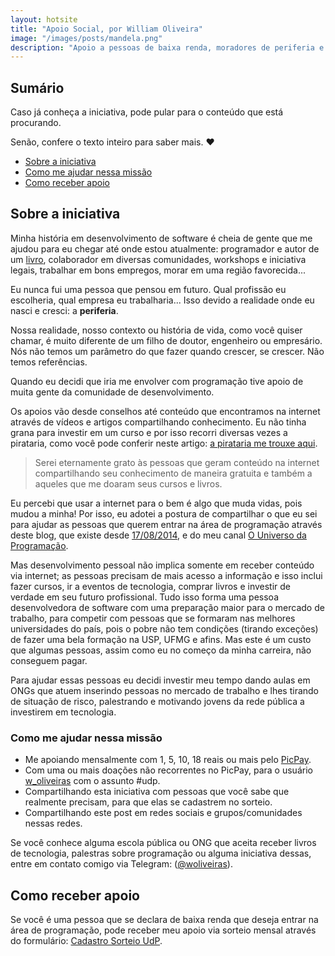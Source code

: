 ```yaml
---
layout: hotsite
title: "Apoio Social, por William Oliveira"
image: "/images/posts/mandela.png"
description: "Apoio a pessoas de baixa renda, moradores de periferia e jovens em situação de risco que desejam entrar na área de programação"
---
```


## Sumário

Caso já conheça a iniciativa, pode pular para o conteúdo que está procurando.

Senão, confere o texto inteiro para saber mais. :heart:

- [Sobre a iniciativa](#sobre-a-iniciativa)
- [Como me ajudar nessa missão](#como-me-ajudar-nessa-missão)
- [Como receber apoio](#como-receber-apoio)

## Sobre a iniciativa
    
Minha história em desenvolvimento de software é cheia de gente que me ajudou para eu chegar até onde estou atualmente: programador e autor de um [livro](https://www.casadocodigo.com.br/products/livro-universo-programacao), colaborador em diversas comunidades, workshops e iniciativa legais, trabalhar em bons empregos, morar em uma região favorecida...

Eu nunca fui uma pessoa que pensou em futuro. Qual profissão eu escolheria, qual empresa eu trabalharia... Isso devido a realidade onde eu nasci e cresci: a **periferia**.

Nossa realidade, nosso contexto ou história de vida, como você quiser chamar, é muito diferente de um filho de doutor, engenheiro ou empresário. Nós não temos um parâmetro do que fazer quando crescer, se crescer. Não temos referências.

Quando eu decidi que iria me envolver com programação tive apoio de muita gente da comunidade de desenvolvimento.

Os apoios vão desde conselhos até conteúdo que encontramos na internet através de vídeos e artigos compartilhando conhecimento. Eu não tinha grana para investir em um curso e por isso recorri diversas vezes a pirataria, como você pode conferir neste artigo: [a pirataria me trouxe aqui](/posts/A-pirataria-me-trouxe-ate-aqui/).

> Serei eternamente grato às pessoas que geram conteúdo na internet compartilhando seu conhecimento de maneira gratuita e também a aqueles que me doaram seus cursos e livros.

Eu percebi que usar a internet para o bem é algo que muda vidas, pois mudou a minha! Por isso, eu adotei a postura de compartilhar o que eu sei para ajudar as pessoas que querem entrar na área de programação através deste blog, que existe desde [17/08/2014](/posts/vagrant-introducao-instalacao/), e do meu canal [O Universo da Programação](https://www.youtube.com/ouniversodaprogramacao).

Mas desenvolvimento pessoal não implica somente em receber conteúdo via internet; as pessoas precisam de mais acesso a informação e isso inclui fazer cursos, ir a eventos de tecnologia, comprar livros e investir de verdade em seu futuro profissional. Tudo isso forma uma pessoa desenvolvedora de software com uma preparação maior para o mercado de trabalho, para competir com pessoas que se formaram nas melhores universidades do país, pois o pobre não tem condições (tirando exceções) de fazer uma bela formação na USP, UFMG e afins. Mas este é um custo que algumas pessoas, assim como eu no começo da minha carreira, não conseguem pagar.

Para ajudar essas pessoas eu decidi investir meu tempo dando aulas em ONGs que atuem inserindo pessoas no mercado de trabalho e lhes tirando de situação de risco, palestrando e motivando jovens da rede pública a investirem em tecnologia.

### Como me ajudar nessa missão

- Me apoiando mensalmente com 1, 5, 10, 18 reais ou mais pelo [PicPay](https://app.picpay.com/user/ouniversodaprogramacao).
- Com uma ou mais doações não recorrentes no PicPay, para o usuário [w_oliveiras](https://app.picpay.com/user/w_oliveiras) com o assunto #udp.
- Compartilhando esta iniciativa com pessoas que você sabe que realmente precisam, para que elas se cadastrem no sorteio.
- Compartilhando este post em redes sociais e grupos/comunidades nessas redes.

Se você conhece alguma escola pública ou ONG que aceita receber livros de tecnologia, palestras sobre programação ou alguma iniciativa dessas, entre em contato comigo via Telegram: (<a href="https://telegram.me/woliveiras" title="Meu usuário do Telegram">@woliveiras</a>).

## Como receber apoio

Se você é uma pessoa que se declara de baixa renda que deseja entrar na área de programação, pode receber meu apoio via sorteio mensal através do formulário: [Cadastro Sorteio UdP](https://forms.gle/gARZHvB4svLNzrP17).
